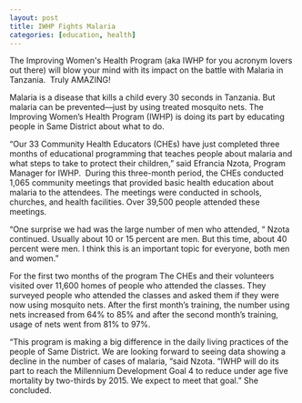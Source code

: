 ```yaml
---
layout: post
title: IWHP Fights Malaria
categories: [education, health]
---
```

The Improving Women's Health Program (aka IWHP for you acronym lovers out there) will blow your mind with its impact on the battle with Malaria in Tanzania.  Truly AMAZING!

Malaria is a disease that kills a child every 30 seconds in Tanzania. But malaria can be prevented—just by using treated mosquito nets. The Improving Women’s Health Program (IWHP) is doing its part by educating people in Same District about what to do.

“Our 33 Community Health Educators (CHEs) have just completed three months of educational programming that teaches people about malaria and what steps to take to protect their children,” said Efrancia Nzota, Program Manager for IWHP.  During this three-month period, the CHEs conducted 1,065 community meetings that provided basic health education about malaria to the attendees. The meetings were conducted in schools, churches, and health facilities. Over 39,500 people attended these meetings.

“One surprise we had was the large number of men who attended, “ Nzota continued. Usually about 10 or 15 percent are men. But this time, about 40 percent were men. I think this is an important topic for everyone, both men and women.”

For the first two months of the program The CHEs and their volunteers visited over 11,600 homes of people who attended the classes. They surveyed people who attended the classes and asked them if they were now using mosquito nets. After the first month’s training, the number using nets increased from 64% to 85% and after the second month’s training, usage of nets went from 81% to 97%.

“This program is making a big difference in the daily living practices of the people of Same District. We are looking forward to seeing data showing a decline in the number of cases of malaria, “said Nzota. “IWHP will do its part to reach the Millennium Development Goal 4 to reduce under age five mortality by two-thirds by 2015. We expect to meet that goal.” She concluded.

